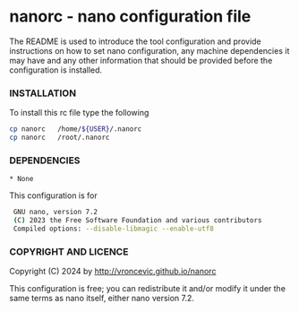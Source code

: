 # nanorc - nano configuration file

The README is used to introduce the tool configuration and provide instructions
on how to set nano configuration, any machine dependencies it may have and any
other information that should be provided before the configuration is installed.

### INSTALLATION

To install this rc file type the following

```bash
cp nanorc   /home/${USER}/.nanorc
cp nanorc   /root/.nanorc
```

### DEPENDENCIES

    * None

This configuration is for

```bash
 GNU nano, version 7.2
 (C) 2023 the Free Software Foundation and various contributors
 Compiled options: --disable-libmagic --enable-utf8
```

### COPYRIGHT AND LICENCE

Copyright (C) 2024 by http://vroncevic.github.io/nanorc

This configuration is free; you can redistribute it and/or modify
it under the same terms as nano itself, either nano version 7.2.

